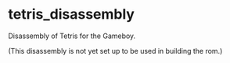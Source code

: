 # tetris_disassembly
Disassembly of Tetris for the Gameboy.

(This disassembly is not yet set up to be used in building the rom.)
